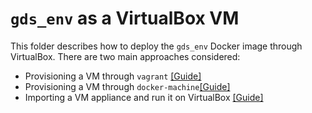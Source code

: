 # `gds_env` as a VirtualBox VM

This folder describes how to deploy the `gds_env` Docker image through
VirtualBox. There are two main approaches considered:

- Provisioning a VM through `vagrant` [[Guide]](README_vagrant.md)
- Provisioning a VM through `docker-machine`[[Guide]](README_docker-machine.md)
- Importing a VM appliance and run it on VirtualBox
  [[Guide]](virtualbox_user_setup.md)

